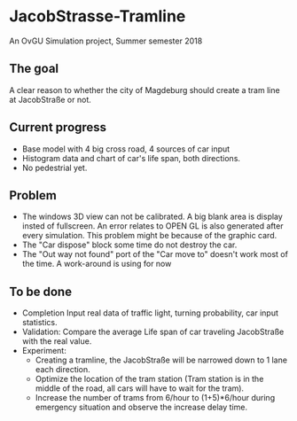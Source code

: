 # JacobStrasse-Tramline
An OvGU Simulation project, Summer semester 2018

## The goal
A clear reason to whether the city of Magdeburg should create a tram line at JacobStraße or not.

## Current progress
* Base model with 4 big cross road, 4 sources of car input
* Histogram data and chart of car's life span, both directions.
* No pedestrial yet.

## Problem

* The windows 3D view can not be calibrated. A big blank area is display insted of fullscreen.  An error relates to OPEN GL is also generated after every simulation.  This problem might be because of the graphic card.
* The "Car dispose" block some time do not destroy the car.
* The "Out way not found" port of the "Car move to" doesn't work most of the time.  A work-around is using for now

## To be done

* Completion Input real data of traffic light, turning probability, car input statistics.
* Validation: Compare the average Life span of car traveling JacobStraße with the real value.
* Experiment:
  * Creating a tramline, the JacobStraße will be narrowed down to 1 lane each direction.
  * Optimize the location of the tram station (Tram station is in the middle of the road, all cars will have to wait for the tram).
  * Increase the number of trams from 6/hour to (1+5)\*6/hour during emergency situation and observe the increase delay time.

